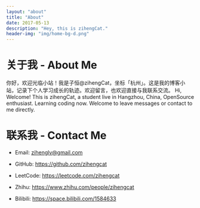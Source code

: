 ```yaml
---
layout: "about"
title: "About"
date: 2017-05-13
description: "Hey, this is zihengCat."
header-img: "img/home-bg-d.png"
---
```


# 关于我 - About Me

你好，欢迎光临小站！我是子恒@zihengCat，坐标「杭州」。这是我的博客小站，记录下个人学习成长的轨迹。欢迎留言，也欢迎直接与我联系交流。
Hi, Welcome! This is zihengCat, a student live in Hangzhou, China, OpenSource enthusiast. Learning coding now. Welcome to leave messages or contact to me directly.

# 联系我 - Contact Me

- Email: zihenglv@gmail.com

- GitHub: https://github.com/zihengcat

- LeetCode: https://leetcode.com/zihengcat

- Zhihu: https://www.zhihu.com/people/zihengcat

- Bilibili: https://space.bilibili.com/1584633

<!-- EOF -->
